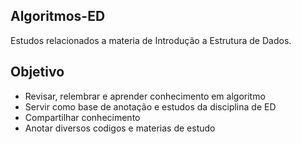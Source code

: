 ## Algoritmos-ED
Estudos relacionados a materia de Introdução a Estrutura de Dados.

## Objetivo
- Revisar, relembrar e aprender conhecimento em algoritmo
- Servir como base de anotação e estudos da disciplina de ED
- Compartilhar conhecimento
- Anotar diversos codigos e materias de estudo

